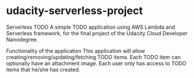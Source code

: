 # udacity-serverless-project

Serverless TODO
A simple TODO application using AWS Lambda and Serverless framework, for the final project of the Udacity Cloud Developer Nanodegree.

Functionality of the application
This application will allow creating/removing/updating/fetching TODO items. Each TODO item can optionally have an attachment image. Each user only has access to TODO items that he/she has created.

